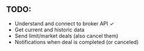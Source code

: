 ## TODO:

- Understand and connect to broker API ✓
- Get current and historic data
- Send limit/market deals (also cancel them)
- Notifications when deal is completed (or canceled)